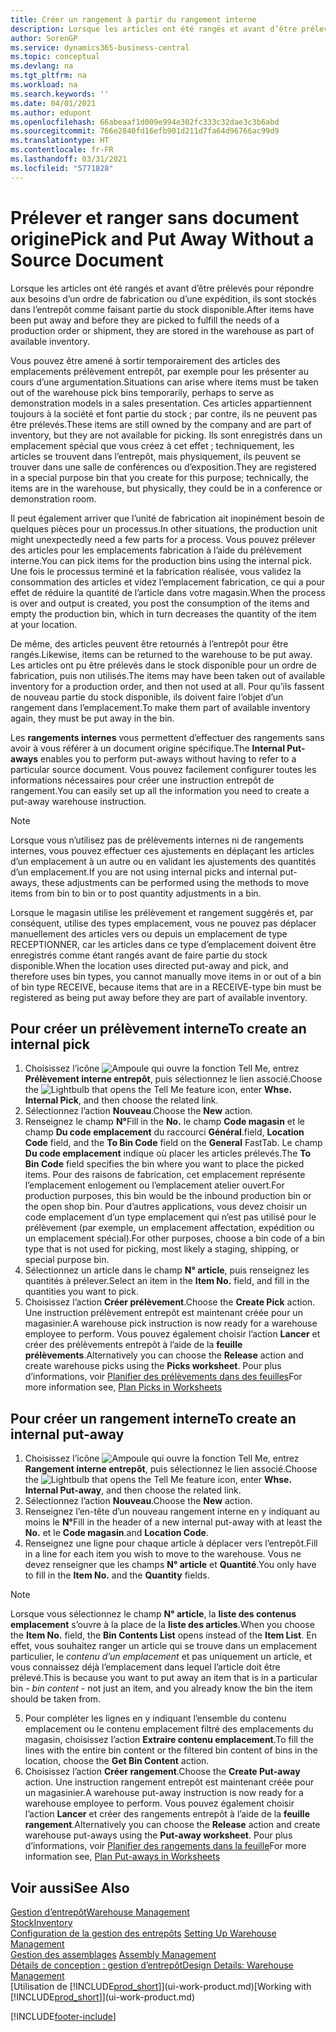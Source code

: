 ```yaml
---
title: Créer un rangement à partir du rangement interne
description: Lorsque les articles ont été rangés et avant d’être prélevés pour répondre aux besoins d’un ordre de fabrication ou d’une expédition, ils sont stockés dans l’entrepôt comme faisant partie du stock disponible.
author: SorenGP
ms.service: dynamics365-business-central
ms.topic: conceptual
ms.devlang: na
ms.tgt_pltfrm: na
ms.workload: na
ms.search.keywords: ''
ms.date: 04/01/2021
ms.author: edupont
ms.openlocfilehash: 66abeaaf1d009e994e302fc333c32dae3c3b6abd
ms.sourcegitcommit: 766e2840fd16efb901d211d7fa64d96766ac99d9
ms.translationtype: HT
ms.contentlocale: fr-FR
ms.lasthandoff: 03/31/2021
ms.locfileid: "5771828"
---
```

# <a name="pick-and-put-away-without-a-source-document"></a><span data-ttu-id="8c2dd-103">Prélever et ranger sans document origine</span><span class="sxs-lookup"><span data-stu-id="8c2dd-103">Pick and Put Away Without a Source Document</span></span>
<span data-ttu-id="8c2dd-104">Lorsque les articles ont été rangés et avant d’être prélevés pour répondre aux besoins d’un ordre de fabrication ou d’une expédition, ils sont stockés dans l’entrepôt comme faisant partie du stock disponible.</span><span class="sxs-lookup"><span data-stu-id="8c2dd-104">After items have been put away and before they are picked to fulfill the needs of a production order or shipment, they are stored in the warehouse as part of available inventory.</span></span>  

<span data-ttu-id="8c2dd-105">Vous pouvez être amené à sortir temporairement des articles des emplacements prélèvement entrepôt, par exemple pour les présenter au cours d’une argumentation.</span><span class="sxs-lookup"><span data-stu-id="8c2dd-105">Situations can arise where items must be taken out of the warehouse pick bins temporarily, perhaps to serve as demonstration models in a sales presentation.</span></span> <span data-ttu-id="8c2dd-106">Ces articles appartiennent toujours à la société et font partie du stock ; par contre, ils ne peuvent pas être prélevés.</span><span class="sxs-lookup"><span data-stu-id="8c2dd-106">These items are still owned by the company and are part of inventory, but they are not available for picking.</span></span> <span data-ttu-id="8c2dd-107">Ils sont enregistrés dans un emplacement spécial que vous créez à cet effet ; techniquement, les articles se trouvent dans l’entrepôt, mais physiquement, ils peuvent se trouver dans une salle de conférences ou d’exposition.</span><span class="sxs-lookup"><span data-stu-id="8c2dd-107">They are registered in a special purpose bin that you create for this purpose; technically, the items are in the warehouse, but physically, they could be in a conference or demonstration room.</span></span>  

<span data-ttu-id="8c2dd-108">Il peut également arriver que l’unité de fabrication ait inopinément besoin de quelques pièces pour un processus.</span><span class="sxs-lookup"><span data-stu-id="8c2dd-108">In other situations, the production unit might unexpectedly need a few parts for a process.</span></span> <span data-ttu-id="8c2dd-109">Vous pouvez prélever des articles pour les emplacements fabrication à l’aide du prélèvement interne.</span><span class="sxs-lookup"><span data-stu-id="8c2dd-109">You can pick items for the production bins using the internal pick.</span></span> <span data-ttu-id="8c2dd-110">Une fois le processus terminé et la fabrication réalisée, vous validez la consommation des articles et videz l’emplacement fabrication, ce qui a pour effet de réduire la quantité de l’article dans votre magasin.</span><span class="sxs-lookup"><span data-stu-id="8c2dd-110">When the process is over and output is created, you post the consumption of the items and empty the production bin, which in turn decreases the quantity of the item at your location.</span></span>  

<span data-ttu-id="8c2dd-111">De même, des articles peuvent être retournés à l’entrepôt pour être rangés.</span><span class="sxs-lookup"><span data-stu-id="8c2dd-111">Likewise, items can be returned to the warehouse to be put away.</span></span> <span data-ttu-id="8c2dd-112">Les articles ont pu être prélevés dans le stock disponible pour un ordre de fabrication, puis non utilisés.</span><span class="sxs-lookup"><span data-stu-id="8c2dd-112">The items may have been taken out of available inventory for a production order, and then not used at all.</span></span> <span data-ttu-id="8c2dd-113">Pour qu’ils fassent de nouveau partie du stock disponible, ils doivent faire l’objet d’un rangement dans l’emplacement.</span><span class="sxs-lookup"><span data-stu-id="8c2dd-113">To make them part of available inventory again, they must be put away in the bin.</span></span>  

<span data-ttu-id="8c2dd-114">Les **rangements internes** vous permettent d’effectuer des rangements sans avoir à vous référer à un document origine spécifique.</span><span class="sxs-lookup"><span data-stu-id="8c2dd-114">The **Internal Put-aways** enables you to perform put-aways without having to refer to a particular source document.</span></span> <span data-ttu-id="8c2dd-115">Vous pouvez facilement configurer toutes les informations nécessaires pour créer une instruction entrepôt de rangement.</span><span class="sxs-lookup"><span data-stu-id="8c2dd-115">You can easily set up all the information you need to create a put-away warehouse instruction.</span></span>  

> [!NOTE]  
>  <span data-ttu-id="8c2dd-116">Lorsque vous n’utilisez pas de prélèvements internes ni de rangements internes, vous pouvez effectuer ces ajustements en déplaçant les articles d’un emplacement à un autre ou en validant les ajustements des quantités d’un emplacement.</span><span class="sxs-lookup"><span data-stu-id="8c2dd-116">If you are not using internal picks and internal put-aways, these adjustments can be performed using the methods to move items from bin to bin or to post quantity adjustments in a bin.</span></span>  
>   
>  <span data-ttu-id="8c2dd-117">Lorsque le magasin utilise les prélèvement et rangement suggérés et, par conséquent, utilise des types emplacement, vous ne pouvez pas déplacer manuellement des articles vers ou depuis un emplacement de type RECEPTIONNER, car les articles dans ce type d’emplacement doivent être enregistrés comme étant rangés avant de faire partie du stock disponible.</span><span class="sxs-lookup"><span data-stu-id="8c2dd-117">When the location uses directed put-away and pick, and therefore uses bin types, you cannot manually move items in or out of a bin of bin type RECEIVE, because items that are in a RECEIVE-type bin must be registered as being put away before they are part of available inventory.</span></span>  

## <a name="to-create-an-internal-pick"></a><span data-ttu-id="8c2dd-118">Pour créer un prélèvement interne</span><span class="sxs-lookup"><span data-stu-id="8c2dd-118">To create an internal pick</span></span>  
1.  <span data-ttu-id="8c2dd-119">Choisissez l’icône ![Ampoule qui ouvre la fonction Tell Me](media/ui-search/search_small.png "Dites-moi ce que vous voulez faire"), entrez **Prélèvement interne entrepôt**, puis sélectionnez le lien associé.</span><span class="sxs-lookup"><span data-stu-id="8c2dd-119">Choose the ![Lightbulb that opens the Tell Me feature](media/ui-search/search_small.png "Tell me what you want to do") icon, enter **Whse. Internal Pick**, and then choose the related link.</span></span>  
2. <span data-ttu-id="8c2dd-120">Sélectionnez l’action **Nouveau**.</span><span class="sxs-lookup"><span data-stu-id="8c2dd-120">Choose the **New** action.</span></span>
3. <span data-ttu-id="8c2dd-121">Renseignez le champ **N°**</span><span class="sxs-lookup"><span data-stu-id="8c2dd-121">Fill in the **No.**</span></span> <span data-ttu-id="8c2dd-122">le champ **Code magasin** et le champ **Du code emplacement** du raccourci **Général**.</span><span class="sxs-lookup"><span data-stu-id="8c2dd-122">field, **Location Code** field, and the **To Bin Code** field on the **General** FastTab.</span></span> <span data-ttu-id="8c2dd-123">Le champ **Du code emplacement** indique où placer les articles prélevés.</span><span class="sxs-lookup"><span data-stu-id="8c2dd-123">The **To Bin Code** field specifies the bin where you want to place the picked items.</span></span> <span data-ttu-id="8c2dd-124">Pour des raisons de fabrication, cet emplacement représente l’emplacement enlogement ou l’emplacement atelier ouvert.</span><span class="sxs-lookup"><span data-stu-id="8c2dd-124">For production purposes, this bin would be the inbound production bin or the open shop bin.</span></span> <span data-ttu-id="8c2dd-125">Pour d’autres applications, vous devez choisir un code emplacement d’un type emplacement qui n’est pas utilisé pour le prélèvement (par exemple, un emplacement affectation, expédition ou un emplacement spécial).</span><span class="sxs-lookup"><span data-stu-id="8c2dd-125">For other purposes, choose a bin code of a bin type that is not used for picking, most likely a staging, shipping, or special purpose bin.</span></span>  
4.  <span data-ttu-id="8c2dd-126">Sélectionnez un article dans le champ **N° article**, puis renseignez les quantités à prélever.</span><span class="sxs-lookup"><span data-stu-id="8c2dd-126">Select an item in the **Item No.** field, and fill in the quantities you want to pick.</span></span>  
5. <span data-ttu-id="8c2dd-127">Choisissez l’action **Créer prélèvement**.</span><span class="sxs-lookup"><span data-stu-id="8c2dd-127">Choose the **Create Pick** action.</span></span> <span data-ttu-id="8c2dd-128">Une instruction prélèvement entrepôt est maintenant créée pour un magasinier.</span><span class="sxs-lookup"><span data-stu-id="8c2dd-128">A warehouse pick instruction is now ready for a warehouse employee to perform.</span></span> <span data-ttu-id="8c2dd-129">Vous pouvez également choisir l’action **Lancer** et créer des prélèvements entrepôt à l’aide de la **feuille prélèvements**.</span><span class="sxs-lookup"><span data-stu-id="8c2dd-129">Alternatively you can choose the **Release** action and create warehouse picks using the **Picks worksheet**.</span></span> <span data-ttu-id="8c2dd-130">Pour plus d’informations, voir [Planifier des prélèvements dans des feuilles](warehouse-how-to-plan-picks-in-worksheets.md)</span><span class="sxs-lookup"><span data-stu-id="8c2dd-130">For more information see,  [Plan Picks in Worksheets](warehouse-how-to-plan-picks-in-worksheets.md)</span></span>

## <a name="to-create-an-internal-put-away"></a><span data-ttu-id="8c2dd-131">Pour créer un rangement interne</span><span class="sxs-lookup"><span data-stu-id="8c2dd-131">To create an internal put-away</span></span>  
1.  <span data-ttu-id="8c2dd-132">Choisissez l’icône ![Ampoule qui ouvre la fonction Tell Me](media/ui-search/search_small.png "Dites-moi ce que vous voulez faire"), entrez **Rangement interne entrepôt**, puis sélectionnez le lien associé.</span><span class="sxs-lookup"><span data-stu-id="8c2dd-132">Choose the ![Lightbulb that opens the Tell Me feature](media/ui-search/search_small.png "Tell me what you want to do") icon, enter **Whse. Internal Put-away**, and then choose the related link.</span></span>  
2. <span data-ttu-id="8c2dd-133">Sélectionnez l’action **Nouveau**.</span><span class="sxs-lookup"><span data-stu-id="8c2dd-133">Choose the **New** action.</span></span>
3. <span data-ttu-id="8c2dd-134">Renseignez l’en-tête d’un nouveau rangement interne en y indiquant au moins le **N°**</span><span class="sxs-lookup"><span data-stu-id="8c2dd-134">Fill in the header of a new internal put-away with at least the **No.**</span></span> <span data-ttu-id="8c2dd-135">et le **Code magasin**.</span><span class="sxs-lookup"><span data-stu-id="8c2dd-135">and **Location Code**.</span></span>
4. <span data-ttu-id="8c2dd-136">Renseignez une ligne pour chaque article à déplacer vers l’entrepôt.</span><span class="sxs-lookup"><span data-stu-id="8c2dd-136">Fill in a line for each item you wish to move to the warehouse.</span></span> <span data-ttu-id="8c2dd-137">Vous ne devez renseigner que les champs **N° article** et **Quantité**.</span><span class="sxs-lookup"><span data-stu-id="8c2dd-137">You only have to fill in the **Item No.** and the **Quantity** fields.</span></span>

  > [!NOTE]  
  > <span data-ttu-id="8c2dd-138">Lorsque vous sélectionnez le champ **N° article**, la **liste des contenus emplacement** s’ouvre à la place de la **liste des articles**.</span><span class="sxs-lookup"><span data-stu-id="8c2dd-138">When you choose the **Item No.** field, the **Bin Contents List** opens instead of the **Item List**.</span></span> <span data-ttu-id="8c2dd-139">En effet, vous souhaitez ranger un article qui se trouve dans un emplacement particulier, le *contenu d’un emplacement* et pas uniquement un article, et vous connaissez déjà l’emplacement dans lequel l’article doit être prélevé.</span><span class="sxs-lookup"><span data-stu-id="8c2dd-139">This is because you want to put away an item that is in a particular bin - *bin content* - not just an item, and you already know the bin the item should be taken from.</span></span>  <!--If you filled in **From Bin Code** in the header, the bin content will be filtered by value defined in the **From Bin Code**.-->
5. <span data-ttu-id="8c2dd-140">Pour compléter les lignes en y indiquant l’ensemble du contenu emplacement ou le contenu emplacement filtré des emplacements du magasin, choisissez l’action **Extraire contenu emplacement**.</span><span class="sxs-lookup"><span data-stu-id="8c2dd-140">To fill the lines with the entire bin content or the filtered bin content of bins in the location, choose the **Get Bin Content** action.</span></span>  
6. <span data-ttu-id="8c2dd-141">Choisissez l’action **Créer rangement**.</span><span class="sxs-lookup"><span data-stu-id="8c2dd-141">Choose the **Create Put-away** action.</span></span> <span data-ttu-id="8c2dd-142">Une instruction rangement entrepôt est maintenant créée pour un magasinier.</span><span class="sxs-lookup"><span data-stu-id="8c2dd-142">A warehouse put-away instruction is now ready for a warehouse employee to perform.</span></span> <span data-ttu-id="8c2dd-143">Vous pouvez également choisir l’action **Lancer** et créer des rangements entrepôt à l’aide de la **feuille rangement**.</span><span class="sxs-lookup"><span data-stu-id="8c2dd-143">Alternatively you can choose the **Release** action and create warehouse put-aways using the **Put-away worksheet**.</span></span> <span data-ttu-id="8c2dd-144">Pour plus d’informations, voir [Planifier des rangements dans la feuille](warehouse-how-to-plan-put-aways-in-worksheets.md)</span><span class="sxs-lookup"><span data-stu-id="8c2dd-144">For more information see,  [Plan Put-aways in Worksheets](warehouse-how-to-plan-put-aways-in-worksheets.md)</span></span>

## <a name="see-also"></a><span data-ttu-id="8c2dd-145">Voir aussi</span><span class="sxs-lookup"><span data-stu-id="8c2dd-145">See Also</span></span>  
[<span data-ttu-id="8c2dd-146">Gestion d’entrepôt</span><span class="sxs-lookup"><span data-stu-id="8c2dd-146">Warehouse Management</span></span>](warehouse-manage-warehouse.md)  
[<span data-ttu-id="8c2dd-147">Stock</span><span class="sxs-lookup"><span data-stu-id="8c2dd-147">Inventory</span></span>](inventory-manage-inventory.md)  
<span data-ttu-id="8c2dd-148">[Configuration de la gestion des entrepôts](warehouse-setup-warehouse.md)   </span><span class="sxs-lookup"><span data-stu-id="8c2dd-148">[Setting Up Warehouse Management](warehouse-setup-warehouse.md)   </span></span>  
<span data-ttu-id="8c2dd-149">[Gestion des assemblages](assembly-assemble-items.md)  </span><span class="sxs-lookup"><span data-stu-id="8c2dd-149">[Assembly Management](assembly-assemble-items.md)  </span></span>  
[<span data-ttu-id="8c2dd-150">Détails de conception : gestion d’entrepôt</span><span class="sxs-lookup"><span data-stu-id="8c2dd-150">Design Details: Warehouse Management</span></span>](design-details-warehouse-management.md)  
<span data-ttu-id="8c2dd-151">[Utilisation de [!INCLUDE[prod_short](includes/prod_short.md)]](ui-work-product.md)</span><span class="sxs-lookup"><span data-stu-id="8c2dd-151">[Working with [!INCLUDE[prod_short](includes/prod_short.md)]](ui-work-product.md)</span></span>


[!INCLUDE[footer-include](includes/footer-banner.md)]
